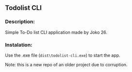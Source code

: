 ## Todolist CLI
### Description:
Simple To-Do list CLI application made by Joko 26.

### Instalation:
Use the .exe file (`dist\todolist-cli.exe`) to start the app.

Note: this is a new repo of an older project due to corruption.

